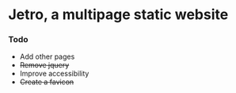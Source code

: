 # Jetro, a multipage static website

### Todo
* Add other pages
* ~~Remove jquery~~ 
* Improve accessibility
* ~~Create a favicon~~
